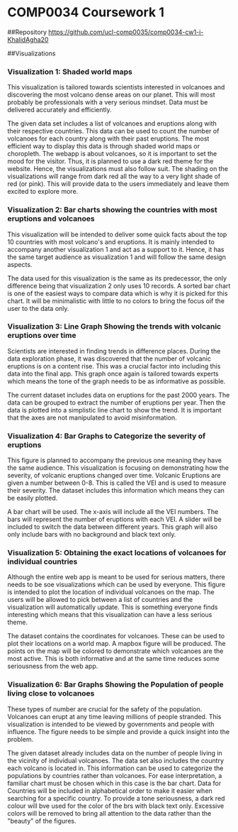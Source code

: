 # COMP0034 Coursework 1

##Repository
https://github.com/ucl-comp0035/comp0034-cw1-i-KhalidAgha20

##Visualizations
### Visualization 1: Shaded world maps

This visualization is tailored towards scientists interested in volcanoes and discovering the most volcano dense areas 
on our planet. This will most probably be professionals with a very serious mindset. Data must be delivered accurately
and efficiently.

The given data set includes a list of volcanoes and eruptions along with their respective countries. This data can be
used to count the number of volcanoes for each country along with their past eruptions. The most efficient way to
display this data is through shaded world maps or choropleth. The webapp is about volcanoes, so it is important to
set the mood for the visitor. Thus, it is planned to use a dark red theme for the website. Hence, the visualizations
must also follow suit. The shading on the visualizations will range from dark red all the way to a very light shade of
red (or pink). This will provide data to the users immediately and leave them excited to explore more.

### Visualization 2: Bar charts showing the countries with most eruptions and volcanoes
This visualization will be intended to deliver some quick facts about the top 10 countries with most volcano's and 
eruptions. It is mainly intended to accompany another visualization 1 and act as a support to it. Hence, it has the same
target audience as visualization 1 and will follow the same design aspects.

The data used for this visualization is the same as its predecessor, the only difference being that visualization 2 only
uses 10 records. A sorted bar chart is one of the easiest ways to compare data which is why it is picked for this chart.
It will be minimalistic with little to no colors to bring the focus oif the user to the data only.

### Visualization 3: Line Graph Showing the trends with volcanic eruptions over time
Scientists are interested in finding trends in difference places. During the data exploration phase, it was discovered
that the number of volcanic eruptions is on a content rise. This was a crucial factor into including this data into the 
final app. This graph once again is tailored towards experts which means the tone of the graph needs to be as 
informative as possible.

The current dataset includes data on eruptions for the past 2000 years. The data can be grouped to extract the number of
eruptions per year. Then the data is plotted into a simplistic line chart to show the trend. It is important that the
axes are not manipulated to avoid misinformation.

### Visualization 4: Bar Graphs to Categorize the severity of eruptions
This figure is planned to accompany the previous one meaning they have the same audience. This visualization is focusing
on demonstrating how the severity, of volcanic eruptions changed over time. Volcanic Eruptions are given a number 
between 0-8. This is called the VEI and is used to measure their severity. The dataset includes this information which
means they can be easily plotted. 

A bar chart will be used. The x-axis will include all the VEI numbers. The bars will represent the number of eruptions
with each VEI. A slider will be included to switch the data between different years. This graph will also only include
bars with no background and black text only.

### Visualization 5: Obtaining the exact locations of volcanoes for individual countries
Although the entire web app is meant to be used for serious matters, there needs to be soe visualizations which can be
used by everyone. This figure is intended to plot the location of individual volcanoes on the map. The users will be
allowed to pick between a list of countries and the visualization will automatically update. This is something
everyone finds interesting which means that this visualization can have a less serious theme.

The dataset contains the coordinates for volcanoes. These can be used to plot their locations on a world map. A mapbox
figure will be produced. The points on the map will be colored to demonstrate which volcanoes are the most active. This
is both informative and at the same time reduces some seriousness from the web app.

### Visualization 6: Bar Graphs Showing the Population of people living close to volcanoes
These types of number are crucial for the safety of the population. Volcanoes can erupt at any time leaving millions
of people stranded. This visualization is intended to be viewed by governments and people with influence. The figure
needs to be simple and provide a quick insight into the problem.

The given dataset already includes data on the number of people living in the vicinity of individual volcanoes. The data
set also includes the country each volcano is located in. This information can be used to categorize the populations by
countries rather than volcanoes. For ease interpretation, a familiar chart must be chosen which in this case is the bar
chart. Data for Countries will be included in alphabetical order to make it easier when searching for a specific
country. To provide a tone seriousness, a dark red colour will bve used for the color of the brs with black text only.
Excessive colors will be removed to bring all attention to the data rather than the "beauty" of the figures.


